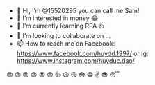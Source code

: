 - 👋 Hi, I’m @15520295 you can call me Sam!
- 👀 I’m interested in money 😂
- 🌱 I’m currently learning RPA 👍
- 💞️ I’m looking to collaborate on ...
- 📫 How to reach me on Facebook: https://www.facebook.com/huydd.1997/ or Ig: https://www.instagram.com/huyduc.dao/

 😍 😍 😍 😍 😍 😍 👍  😩 😏 😳 😁 ✌️ 😎 😴

<!---
15520295/15520295 is a ✨ special ✨ repository because its `README.md` (this file) appears on your GitHub profile.
You can click the Preview link to take a look at your changes.
--->
